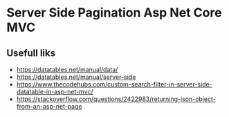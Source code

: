# Server Side Pagination Asp Net Core MVC

## Usefull liks
- https://datatables.net/manual/data/
- https://datatables.net/manual/server-side
-  https://www.thecodehubs.com/custom-search-filter-in-server-side-datatable-in-asp-net-mvc/
- https://stackoverflow.com/questions/2422983/returning-json-object-from-an-asp-net-page
